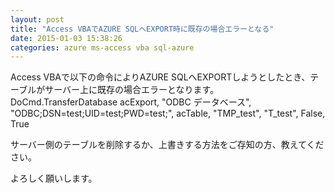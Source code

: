 ```yaml
---
layout: post
title: "Access VBAでAZURE SQLへEXPORT時に既存の場合エラーとなる"
date: 2015-01-03 15:38:26
categories: azure ms-access vba sql-azure
---
```

<p>Access VBAで以下の命令によりAZURE SQLへEXPORTしようとしたとき、テーブルがサーバー上に既存の場合エラーとなります。
DoCmd.TransferDatabase acExport, "ODBC データベース", "ODBC;DSN=test;UID=test;PWD=test;", acTable, "TMP_test", "T_test", False, True</p>

<p>サーバー側のテーブルを削除するか、上書きする方法をご存知の方、教えてください。</p>

<p>よろしく願いします。</p>
